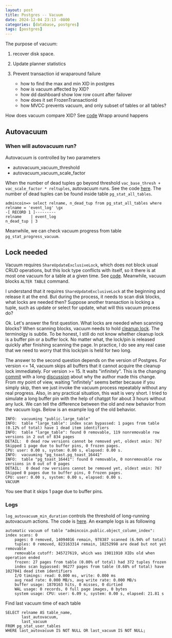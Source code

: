 ```yaml
---
layout: post
title: Postgres -- Vacuum
date: 2024-12-04 23:13 -0800
categories: [database, postgres]
tags: [postgres]
---
```


The purpose of vacuum:

1. recover disk space.
2. Update planner statistics
3. Prevent transaction id wraparound failure

   - how to find the max and min XID in postgres
   - how is vacuum affected by XID?
   - how dd dashboard show low row count after failover
   - how does it set FrozenTransactionId
   - how MVCC prevents vacuum, and only subset of tables or all tables?

How does vacuum compare XID? See
[code](https://github.com/postgres/postgres/blob/a3e6c6f929912f928fa405909d17bcbf0c1b03ee/src/backend/access/transam/transam.c#L280)
Wrapp around happens

## Autovacuum

### When will autovacuum run?

Autovacuum is controlled by two parameters

- autovacuum_vacuum_threshold
- autovacuum_vacuum_scale_factor

When the number of dead tuples go beyond threshold
`vac_base_thresh + vac_scale_factor * reltuples`, autovacuum runs. See the code
[here](https://github.com/postgres/postgres/blob/e4c8865196f6ad6bb3473bcad1d2ad51147e4513/src/backend/postmaster/autovacuum.c#L3053).
The number of dead tuples can be found inside table `pg_stat_all_tables`.

```
admincoin=> select relname, n_dead_tup from pg_stat_all_tables where relname = 'event_log' \gx
-[ RECORD 1 ]---------
relname    | event_log
n_dead_tup | 3
```

Meanwhile, we can check vacuum progress from table `pg_stat_progress_vacuum`.

## Lock needed

Vacuum requires `ShareUpdateExclusiveLock`, which does not block usual CRUD
operations, but this lock type conflicts with itself, so it there is at most
one vacuum for a table at a given time. See
[code](https://github.com/postgres/postgres/blob/a3e6c6f929912f928fa405909d17bcbf0c1b03ee/src/backend/commands/vacuum.c#L2020).
Meanwhile, vacuum blocks `ALTER TABLE` command.

I understand that it requires `ShareUpdateExclusiveLock` at the beginning and
release it at the end. But during the process, it needs to scan disk blocks,
what locks are needed then? Suppose another transaction is locking a tuple,
such as update or select for update, what will this vacuum process do?

Ok. Let's answer the first question. What locks are needed when scanning
blocks? When scanning blocks, vacuum needs to hold
[cleanup lock](https://github.com/postgres/postgres/blob/e4c8865196f6ad6bb3473bcad1d2ad51147e4513/src/backend/access/heap/vacuumlazy.c#L927).
The terminolgy is subtle. To be honest, I still do not know whether cleanup
lock is a buffer pin or a buffer lock. No matter what, the lock/pin is released
quickly after finishing scanning the page. In practice, I do see any real case
that we need to worry that this lock/pin is held for two long.

The answer to the second question depends on the version of Postgres. For
version <= 14, vacuum skips all buffers that it cannot acquire the cleanup lock
immediately. For version >= 15. It waits "infinitely". This is the changing
[commit](https://github.com/postgres/postgres/commit/44fa84881fff4529d68e2437a58ad2c906af5805#diff-3198152613d9a28963266427b380e3d4fbbfabe96a221039c6b1f37bc575b965L1057)
with a long
[discussion](https://www.postgresql.org/message-id/flat/CA%2BTgmoZYri_LUp4od_aea%3DA8RtjC%2B-Z1YmTc7ABzTf%2BtRD2Opw%40mail.gmail.com#34b6b03d6d8340b186a19f72c0b7a698)
about why the author made this change. From my point of view, waiting
"infinitely" seems better because if you simply skip, then we just invoke the
vacuum process repeatably without any real progress. Also, in any practical
situation, this wait is very short. I tried to simulate a long buffer pin with
the help of chatgpt for about 3 hours without any luck. We can tell the
difference between the old and new behavior from the vacuum logs. Below is an
example log of the old behavior.

```
INFO:  vacuuming "public.large_table"
INFO:  table "large_table": index scan bypassed: 1 pages from table (0.12% of total) have 1 dead item identifiers
INFO:  table "large_table": found 0 removable, 119 nonremovable row versions in 2 out of 834 pages
DETAIL:  0 dead row versions cannot be removed yet, oldest xmin: 767
Skipped 1 page due to buffer pins, 0 frozen pages.
CPU: user: 0.00 s, system: 0.00 s, elapsed: 0.00 s.
INFO:  vacuuming "pg_toast.pg_toast_16441"
INFO:  table "pg_toast_16441": found 0 removable, 0 nonremovable row versions in 0 out of 0 pages
DETAIL:  0 dead row versions cannot be removed yet, oldest xmin: 767
Skipped 0 pages due to buffer pins, 0 frozen pages.
CPU: user: 0.00 s, system: 0.00 s, elapsed: 0.00 s.
VACUUM
```

You see that it skips 1 page due to buffer pins.

### Logs

`log_autovacuum_min_duration` controls the threshold of long-running autovacuum
actions. The code is
[here](https://github.com/postgres/postgres/blob/a3e6c6f929912f928fa405909d17bcbf0c1b03ee/src/backend/access/heap/vacuumlazy.c#L599).
An example logs is as following

```
automatic vacuum of table "admincoin.public.object_column_index": index scans: 0
	pages: 0 removed, 14094016 remain, 978387 scanned (6.94% of total)
	tuples: 0 removed, 823163314 remain, 10252998 are dead but not yet removable
	removable cutoff: 345727619, which was 19811910 XIDs old when operation ended
	frozen: 27 pages from table (0.00% of total) had 372 tuples frozen
	index scan bypassed: 96277 pages from table (0.68% of total) have 1027041 dead item identifiers
	I/O timings: read: 0.000 ms, write: 0.000 ms
	avg read rate: 0.000 MB/s, avg write rate: 0.000 MB/s
	buffer usage: 1870163 hits, 0 misses, 0 dirtied
	WAL usage: 0 records, 0 full page images, 0 bytes
	system usage: CPU: user: 6.09 s, system: 0.00 s, elapsed: 21.81 s
```

Find last vacuum time of each table

```
SELECT relname AS table_name,
       last_autovacuum,
       last_vacuum
FROM pg_stat_user_tables
WHERE last_autovacuum IS NOT NULL OR last_vacuum IS NOT NULL;
```
